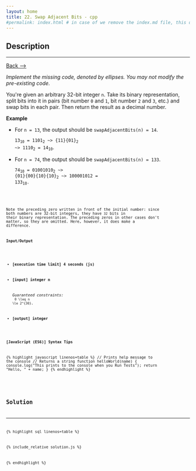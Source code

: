 ```yaml
---
layout: home
title: 22. Swap Adjacent Bits - cpp
#permalink: index.html # in case of we remove the index.md file, this doc will be the index page
---
```


<div class="row">
<div class="columnStmt" markdown="1">

## Description

---

[Back --> ](../README.md)

_Implement the missing code, denoted by ellipses. You may not modify the pre-existing code._

You're given an arbitrary 32-bit integer <code>n</code>. Take its binary representation, split bits into it in pairs (bit number <code>0</code> and <code>1</code>, bit number <code>2</code> and <code>3</code>, etc.) and swap bits in each pair. Then return the result as a decimal number.

**Example**

- For <code>n = 13</code>, the output should be
  <code>swapAdjacentBits(n) = 14</code>.

  <code>13<sub>10</sub> = 1101<sub>2</sub> ~> {11}{01}<sub>2</sub> ~> 1110<sub>2</sub> = 14<sub>10</sub></code>.

- For <code>n = 74</code>, the output should be
  <code>swapAdjacentBits(n) = 133</code>.

  <code>74<sub>10</sub> = 01001010<sub>2</sub> ~> {01}{00}{10}{10}<sub>2</sub> ~> 100001012 = 133<sub>10</sub><code>.

Note the preceding zero written in front of the initial number: since both numbers are 32-bit integers, they have <code>32</code> bits in their binary representation. The preceding zeros in other cases don't matter, so they are omitted. Here, however, it does make a difference.

**Input/Output**

- **[execution time limit] 4 seconds (js)**

- **[input] integer n**

  _Guaranteed constraints:_<br>
  <code type='math/tex'>0 \leq n \le 2^{30}</code>.

- **[output] integer**

**[JavaScript (ES6)] Syntax Tips**

{% highlight javascript linenos=table %}
// Prints help message to the console
// Returns a string
function helloWorld(name) {
console.log("This prints to the console when you Run Tests");
return "Hello, " + name;
}
{% endhighlight %}

</div>
<div class="columnSol" markdown="1">

## Solution

---

{% highlight sql linenos=table %}

{% include_relative solution.js %}

{% endhighlight %}

</div>
</div>
